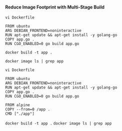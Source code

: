 #### Reduce Image Footprint with Multi-Stage Build

`vi Dockerfile`

```
FROM ubuntu
ARG DEBIAN_FRONTEND=noninteractive
RUN apt-get update && apt-get install -y golang-go
COPY app.go .
RUN CGO_ENABLED=0 go build app.go
```

`docker build -t app .`

`docker image ls | grep app`

<!-- Add new multi-stage build -->

`vi Dockerfile`

```
FROM ubuntu
ARG DEBIAN_FRONTEND=noninteractive
RUN apt-get update && apt-get install -y golang-go
COPY app.go .
RUN CGO_ENABLED=0 go build app.go

FROM alpine
COPY --from=0 /app .
CMD ["./app"]
```

`docker build -t app .`
`docker image ls | grep app`

<!-- Size image reduce from 700mb to 7mb -->
